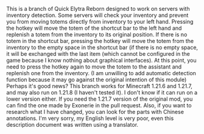 This is a branch of Quick Elytra Reborn designed to work on servers with inventory detection. Some servers will check your inventory and prevent you from moving totems directly from inventory to your left hand. Pressing the hotkey will move the totem of the shortcut bar to the left hand and replenish a totem from the inventory to its original position. If there is no totem in the shortcut bar, pressing the hotkey will move the totem from the inventory to the empty space in the shortcut bar (if there is no empty space, it will be exchanged with the last item (which cannot be configured in the game because I know nothing about graphical interfaces). At this point, you need to press the hotkey again to move the totem to the assistant and replenish one from the inventory. (I am unwilling to add automatic detection function because it may go against the original intention of this module)
Perhaps it's good news? This branch works for Minecraft 1.21.6 and 1.21.7, and may also run on 1.21.8 (I haven't tested it). I don't know if it can run on a lower version either. If you need the 1.21.7 version of the original mod, you can find the one made by Exonerie in the pull request.
Also, if you want to research what I have changed, you can look for the parts with Chinese annotations. I'm very sorry, my English level is very poor, even this description document was written using a translator.
